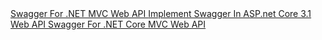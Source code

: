 <a href="https://www.c-sharpcorner.com/article/swagger-for-net-mvc-web-api/" target="_blank">	
  Swagger For .NET MVC Web API
</a>

<a href="https://www.c-sharpcorner.com/blogs/implement-swagger-in-asp-net-core-31-web-api" target="_blank">
  Implement Swagger In ASP.net Core 3.1 Web API
</a>


<a href="https://www.c-sharpcorner.com/article/swagger-for-net-core-mvc-web-api/" target="_blank">
  Swagger For .NET Core MVC Web API
</a>
